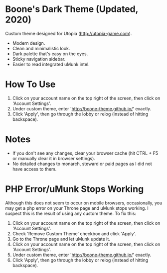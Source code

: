 Boone's Dark Theme (Updated, 2020)
==================================

Custom theme designed for Utopia (http://utopia-game.com).

- Modern design. 
- Clean and minimalistic look.
- Dark palette that's easy on the eyes.
- Sticky navigation sidebar.
- Easier to read integrated uMunk intel.


How To Use
==========

1. Click on your account name on the top right of the screen, then click on 'Account Settings'.
2. Under custom theme, enter 'http://boone-theme.github.io/' exactly.
3. Click 'Apply', then go through the lobby or relog (instead of hitting backspace).


Notes
=====

- If you don't see any changes, clear your browser cache (hit CTRL + F5 or manually clear it in browser settings).
- No detailed changes to monarch, steward or paid pages as I did not have access to them.


PHP Error/uMunk Stops Working
=============================

Although this does not seem to occur on mobile browsers, occasionally, you may get a php error on your Throne page and uMunk stops working. I suspect this is the result of using any custom theme. To fix this:

1. Click on your account name on the top right of the screen, then click on 'Account Settings'.
2. Check 'Remove Custom Theme' checkbox and click 'Apply'.
3. Go to the Throne page and let uMunk update it.
4. Click on your account name on the top right of the screen, then click on 'Account Settings'.
5. Under custom theme, enter 'http://boone-theme.github.io/' exactly.
6. Click 'Apply', then go through the lobby or relog (instead of hitting backspace).
